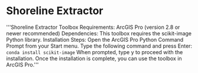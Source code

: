 # Shoreline Extractor
'''Shoreline Extractor Toolbox
Requirements:
ArcGIS Pro (version 2.8 or newer recommended)
Dependencies:
This toolbox requires the scikit-image Python library.
Installation Steps:
Open the ArcGIS Pro Python Command Prompt from your Start menu.
Type the following command and press Enter:
`conda install scikit-image`
When prompted, type y to proceed with the installation.
Once the installation is complete, you can use the toolbox in ArcGIS Pro.'''
